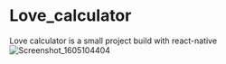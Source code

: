 # Love_calculator

Love calculator is a small project build with react-native
![Screenshot_1605104404](https://user-images.githubusercontent.com/46962703/98823505-60874100-245c-11eb-9429-aac08a6f914d.png)
